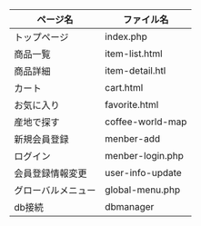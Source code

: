 |ページ名|ファイル名|
|--|--|
|トップページ|index.php|
|商品一覧|item-list.html|
|商品詳細|item-detail.htl|
|カート|cart.html|
|お気に入り|favorite.html|
|産地で探す|coffee-world-map|
|新規会員登録|menber-add|
|ログイン|menber-login.php|
|会員登録情報変更|user-info-update|
|グローバルメニュー|global-menu.php|
|db接続|dbmanager|
